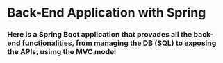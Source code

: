 # Back-End Application with Spring

### Here is a Spring Boot application that provades all the back-end functionalities, from managing the DB (SQL) to exposing the APIs, usimg the MVC model
